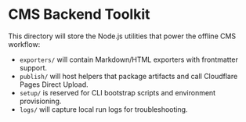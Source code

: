 # CMS Backend Toolkit

This directory will store the Node.js utilities that power the offline CMS
workflow:

- `exporters/` will contain Markdown/HTML exporters with frontmatter support.
- `publish/` will host helpers that package artifacts and call Cloudflare Pages
  Direct Upload.
- `setup/` is reserved for CLI bootstrap scripts and environment provisioning.
- `logs/` will capture local run logs for troubleshooting.
